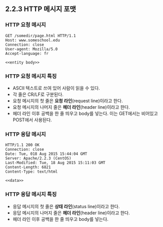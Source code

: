 ## 2.2.3 HTTP 메시지 포맷

### HTTP 요청 메시지

```
GET /somedir/page.html HTTP/1.1
Host: www.someschool.edu
Connection: close
User-agent: Mozilla/5.0
Accept-language: fr

<<entity body>>
```

### HTTP 요청 메시지 특징

- ASCII 텍스트로 쓰여 있어 사람이 읽을 수 있다.
- 각 줄은 CR/LF로 구분된다.
- 요청 메시지의 첫 줄은 **요청 라인**(request line)이라고 한다.
- 요청 메시지의 나머지 줄은 **헤더 라인**(header line)이라고 한다.
- 헤더 라인 이후 공백을 한 줄 띄우고 body를 넣는다. 이는 GET에서는 비어있고 POST에서 사용된다.

### HTTP 응답 메시지

```
HTTP/1.1 200 OK
Connection: close
Date: Tue, 018 Aug 2015 15:44:04 GMT
Server: Apache/2.2.3 (CentOS)
Last-Modified: Tue, 18 Aug 2015 15:11:03 GMT
Content-Length: 6821
Content-Type: text/html

<<data>>
```

### HTTP 응답 메시지 특징

- 응답 메시지의 첫 줄은 **상태 라인**(status line)이라고 한다.
- 응답 메시지의 나머지 줄은 **헤더 라인**(header line)이라고 한다.
- 헤더 라인 이후 공백을 한 줄 띄우고 body를 넣는다.

